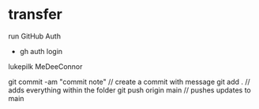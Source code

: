 # transfer

run GitHub Auth
- gh auth login

lukepilk
MeDeeConnor


git commit -am "commit note"    // create a commit with message
git add .                       // adds everything within the folder
git push origin main            // pushes updates to main
